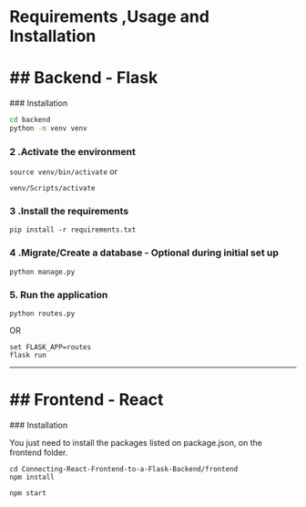 # Requirements ,Usage and Installation
<h1>## Backend - Flask</h1>
### Installation
                              
```bash
cd backend
python -m venv venv
```
  
### 2 .Activate the environment

```source venv/bin/activate```
or

```venv/Scripts/activate ```


### 3 .Install the requirements

```pip install -r requirements.txt```


### 4 .Migrate/Create a database - Optional during initial set up

```python manage.py```


### 5. Run the application 

`python routes.py`

OR 

```
set FLASK_APP=routes
flask run
```

-------------------------------------------------------------------------------------------------------------------
<h1>## Frontend - React</h1>
### Installation

You just need to install the packages listed on package.json, on the frontend folder.

```
cd Connecting-React-Frontend-to-a-Flask-Backend/frontend
npm install
```

`npm start`

